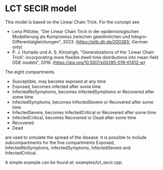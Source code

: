 # LCT SECIR model

This model is based on the Linear Chain Trick. 
For the concept see 
- Lena Plötzke, "Der Linear Chain Trick in der epidemiologischen Modellierung als Kompromiss zwischen gewöhnlichen und Integro-Differentialgleichungen", 2023. (https://elib.dlr.de/200381/, German only)
- P. J. Hurtado und A. S. Kirosingh, "Generalizations of the ‘Linear Chain Trick’: incorporating more flexible dwell time distributions into mean field ODE models“, 2019. (https://doi.org/10.1007/s00285-019-01412-w)

The eight compartments 
- Susceptible, may become exposed at any time
- Exposed, becomes infected after some time
- InfectedNoSymptoms, becomes InfectedSymptoms or Recovered after some time
- InfectedSymptoms, becomes InfectedSevere or Recovered after some time
- InfectedSevere, becomes InfectedCritical or Recovered after some time
- InfectedCritical, becomes Recovered or Dead after some time
- Recovered
- Dead

are used to simulate the spread of the disease. 
It is possible to include subcompartments for the five compartments Exposed, InfectedNoSymptoms, InfectedSymptoms, InfectedSevere and InfectedCritical.

A simple example can be found at: examples/lct_secir.cpp. 


